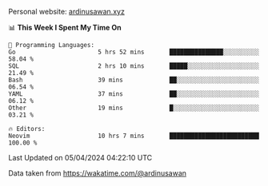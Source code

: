 Personal website: [ardinusawan.xyz](https://ardinusawan.xyz)

<!--START_SECTION:waka-->
📊 **This Week I Spent My Time On** 

```text
💬 Programming Languages: 
Go                       5 hrs 52 mins       ███████████████░░░░░░░░░░   58.04 % 
SQL                      2 hrs 10 mins       █████░░░░░░░░░░░░░░░░░░░░   21.49 % 
Bash                     39 mins             ██░░░░░░░░░░░░░░░░░░░░░░░   06.54 % 
YAML                     37 mins             ██░░░░░░░░░░░░░░░░░░░░░░░   06.12 % 
Other                    19 mins             █░░░░░░░░░░░░░░░░░░░░░░░░   03.21 % 

🔥 Editors: 
Neovim                   10 hrs 7 mins       █████████████████████████   100.00 % 
```


 Last Updated on 05/04/2024 04:22:10 UTC
<!--END_SECTION:waka-->
Data taken from https://wakatime.com/@ardinusawan
